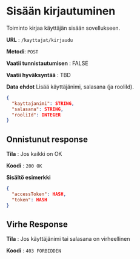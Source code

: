 # Sisään kirjautuminen

Toiminto kirjaa käyttäjän sisään sovellukseen.

**URL** : `/kayttajat/kirjaudu`

**Metodi**: `POST`

**Vaatii tunnistautumisen** : FALSE

**Vaatii hyväksyntää** : TBD

**Data ehdot**
Lisää käyttäjänimi, salasana (ja rooliId).

```json
{
  "kayttajanimi": STRING,
  "salasana": STRING,
  "rooliId": INTEGER
}
```
## Onnistunut response

**Tila** : Jos kaikki on OK

**Koodi** : `200 OK`

**Sisältö esimerkki**
```json
{
  "accessToken": HASH,
  "token": HASH
}
```
## Virhe Response

**Tila** : Jos käyttäjänimi tai salasana on virheellinen

**Koodi** : `403 FORBIDDEN`

